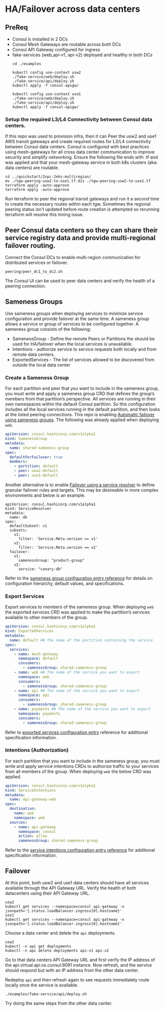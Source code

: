 # HA/Failover across data centers

## PreReq
* Consul is installed in 2 DCs
* Consul Mesh Gateways are routable across both DCs
* Consul API Gateway configured for ingress
* fake-services (web,api-v1, api-v2) deployed and healthy in both DCs
    ```
    cd ./examples

    kubectl config use-context usw2
    ./fake-service/web/deploy.sh
    ./fake-service/api/deploy.sh
    kubectl apply -f consul-apigw/

    kubectl config use-context use1
    ./fake-service/web/deploy.sh
    ./fake-service/api/deploy.sh
    kubectl apply -f consul-apigw/
    ```

### Setup the required L3/L4 Connectivity between Consul data centers.
If this repo was used to provision infra, then it can Peer the usw2 and use1 AWS transit gateways and create required routes for L3/L4 connectivity between Consul data centers.  Consul is configured with best practices using mesh-gateways for all cross data center communication to improve security and simplify networking.  Ensure the following file ends with .tf and was applied and that your mesh-gateway service in both k8s clusters (aka: data centers) are routable. 
```
cd ../quickstart/2vpc-2eks-multiregion/
mv ./tgw-peering-usw2-to-use1.tf.dis ./tgw-peering-usw2-to-use1.tf
terraform apply -auto-approve
terraform apply -auto-approve
```
Run terraform to peer the regional transit gateways and run it a second time to create the necessary routes within each tgw.  Sometimes the regional peering status isn't updated before route creation is attempted so rerunning terraform will resolve this timing issue.

## Peer Consul data centers so they can share their service registry data and provide multi-regional failover routing.
Connect the Consul DCs to enable multi-region communication for distributed services or failover.
```
peering/peer_dc1_to_dc2.sh
```
The Consul UI can be used to peer data centers and verify the health of a peering connection.

## Sameness Groups
Use sameness groups when deploying services to minimize service configuration and provide failover at the same time.  A sameness group allows a service or group of services to be configured together.  A sameness group consists of the following:
* SamenessGroup - Define the remote Peers or Partitions the should be used for HA/failover when the local services is unavailable.
* Intentions - authorize service to service requests both locally and from remote data centers.
* ExportedServices - The list of services allowed to be discovered from outside the local data center

### Create a Sameness Group
For each partition and peer that you want to include in the sameness group, you must write and apply a sameness group CRD that defines the group’s members from that partition’s perspective. All services are running in their own namespaces within the default Consul partition.  So this configuration includes all the local services running in the default partition, and then looks at the listed peering connections.  This repo is enabling [Automatic failover using sameness groups](https://developer.hashicorp.com/consul/docs/connect/manage-traffic/failover/sameness). The following was already applied when deploying `web`.  

```./examples/fake-service/web/init-consul-config/sg-samenessGroup.yaml
apiVersion: consul.hashicorp.com/v1alpha1
kind: SamenessGroup
metadata:
  name: shared-sameness-group
spec:
  defaultForFailover: true
  members:
    - partition: default
    - peer: usw2-default
    - peer: use1-default
```
Another alternative is to enable [Failover using a service resolver](https://developer.hashicorp.com/consul/docs/connect/manage-traffic/failover/sameness#failover-with-a-service-resolver-configuration-entry) to define granular failover rules and targets.  This may be desireable in more complex environments and below is an example.
```
apiVersion: consul.hashicorp.com/v1alpha1
kind: ServiceResolver
metadata:
  name: db
spec:
  defaultSubset: v1
  subsets:
    v1:
      filter: 'Service.Meta.version == v1'
    v2:
      filter: 'Service.Meta.version == v2'
  failover:
    v1:
      samenessGroup: "product-group"
    v2:
      service: "canary-db"

```
Refer to the [sameness group configuration entry reference](https://developer.hashicorp.com/consul/docs/connect/config-entries/sameness-group) for details on configuration hierarchy, default values, and specifications.

### Export Services
Export services to members of the sameness group. When deploying `web` the exported services CRD was applied to make the partition’s services available to other members of the group. 
```./examples/fake-service/web/init-consul-config/sg-exportedServices.yaml
apiVersion: consul.hashicorp.com/v1alpha1
kind: ExportedServices
metadata:
  name: default ## The name of the partition containing the service
spec:
  services:
    - name: mesh-gateway
      namespace: default
      consumers:
        - samenessGroup: shared-sameness-group
    - name: web ## The name of the service you want to export
      namespace: web
      consumers:
        - samenessGroup: shared-sameness-group
    - name: api ## The name of the service you want to export
      namespace: api
      consumers:
        - samenessGroup: shared-sameness-group
    - name: payments ## The name of the service you want to export
      namespace: payments
      consumers:
        - samenessGroup: shared-sameness-group
```
Refer to [exported services configuration entry](https://developer.hashicorp.com/consul/docs/connect/config-entries/exported-services) reference for additional specification information.  

### Intentions (Authorization)
For each partition that you want to include in the sameness group, you must write and apply service intentions CRDs to authorize traffic to your services from all members of the group. When deploying `web` the below CRD was applied. 
```./examples/fake-service/web/init-consul-config/sg-intentions.yaml
apiVersion: consul.hashicorp.com/v1alpha1
kind: ServiceIntentions
metadata:
  name: api-gateway-web
spec:
  destination:
    name: web
    namespace: web
  sources:
    - name: api-gateway
      namespace: consul
      action: allow
      samenessGroup: shared-sameness-group
```
Refer to the [service intentions configuration entry reference](https://developer.hashicorp.com/consul/docs/connect/config-entries/service-intentions) for additional specification information.

## Failover
At this point, both usw2 and use1 data centers should have all services available through the API Gateway URL.  Verify the health of both datacenters using their API Gateway URL.
```
usw2
kubectl get services --namespace=consul api-gateway -o jsonpath='{.status.loadBalancer.ingress[0].hostname}'
use1
kubectl get services --namespace=consul api-gateway -o jsonpath='{.status.loadBalancer.ingress[0].hostname}'
```

Choose a data center and delete the `api` deployments.
```
usw2
kubectl -n api get deployments
kubectl -n api delete deployments api-v1 api-v2
```
Go to that data centers API Gateway URL and first verify the IP address of the api.virtual.api.ns.consul:9091 instance.  Now refresh, and the service should respond but with an IP address from the other data center.  

Redeploy `api` and then refresh again to see requests immediately route locally once the service is available.
```
./examples/fake-service/api/deploy.sh
```
Try doing the same steps from the other data center.